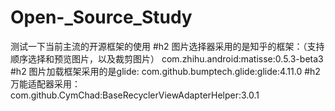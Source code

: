 # Open-_Source_Study
测试一下当前主流的开源框架的使用
#h2 图片选择器采用的是知乎的框架：（支持顺序选择和预览图片，以及裁剪图片）
    com.zhihu.android:matisse:0.5.3-beta3
#h2 图片加载框架采用的是glide:
    com.github.bumptech.glide:glide:4.11.0
#h2 万能适配器采用：
    com.github.CymChad:BaseRecyclerViewAdapterHelper:3.0.1
